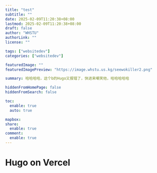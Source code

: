 ```yaml
---
title: "test"
subtitle: ""
date: 2025-02-09T11:20:38+08:00
lastmod: 2025-02-09T11:20:38+08:00
draft: false
author: "WHSTU"
authorLink: ""
license: ""

tags: ["websitedev"]
categories: ["websitedev"]

featuredImage: ""
featuredImagePreview: "https://image.whstu.us.kg/seewokiller2.png"

summary: 哈哈哈哈，这个b的Hugo又报错了，快进来嘲笑他，哈哈哈哈哈

hiddenFromHomePage: false
hiddenFromSearch: false

toc:
  enable: true
  auto: true

mapbox:
share:
  enable: true
comment:
  enable: true
---
```


# Hugo on Vercel
